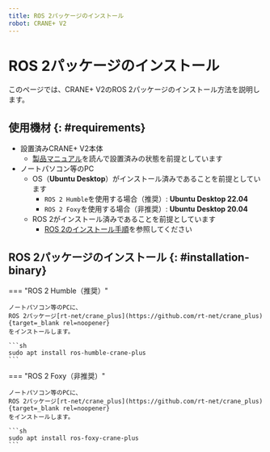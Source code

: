 ```yaml
---
title: ROS 2パッケージのインストール
robot: CRANE+ V2
---
```


# ROS 2パッケージのインストール

このページでは、CRANE+ V2のROS 2パッケージのインストール方法を説明します。

## 使用機材 {: #requirements}

* 設置済みCRANE+ V2本体
    * [製品マニュアル](https://rt-net.jp/products/cranev2/)を読んで設置済みの状態を前提としています
* ノートパソコン等のPC
    * OS（**Ubuntu Desktop**）がインストール済みであることを前提としています
        * `ROS 2 Humble`を使用する場合（推奨）: **Ubuntu Desktop 22.04**
        * `ROS 2 Foxy`を使用する場合（非推奨）: **Ubuntu Desktop 20.04**
    * ROS 2がインストール済みであることを前提としています
        * [ROS 2のインストール手順](./install.md)を参照してください

## ROS 2パッケージのインストール {: #installation-binary}

=== "ROS 2 Humble（推奨）"

    ノートパソコン等のPCに、
    ROS 2パッケージ[rt-net/crane_plus](https://github.com/rt-net/crane_plus){target=_blank rel=noopener}
    をインストールします。

    ```sh
    sudo apt install ros-humble-crane-plus
    ```

=== "ROS 2 Foxy（非推奨）"

    ノートパソコン等のPCに、
    ROS 2パッケージ[rt-net/crane_plus](https://github.com/rt-net/crane_plus){target=_blank rel=noopener}
    をインストールします。

    ```sh
    sudo apt install ros-foxy-crane-plus
    ```
